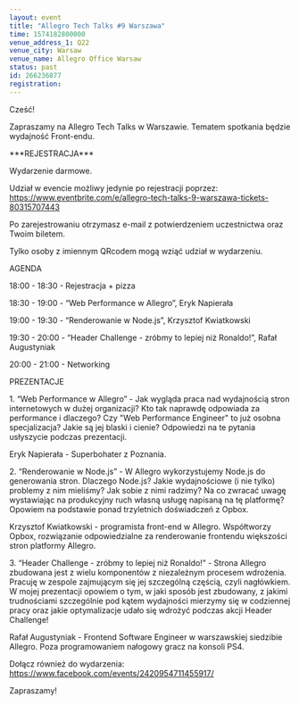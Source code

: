 ```yaml
---
layout: event
title: "Allegro Tech Talks #9 Warszawa"
time: 1574182800000
venue_address_1: Q22
venue_city: Warsaw
venue_name: Allegro Office Warsaw
status: past
id: 266236877
registration: 
---
```


<p>Cześć!</p>
<p>Zapraszamy na Allegro Tech Talks w Warszawie. Tematem spotkania będzie wydajność Front-endu.</p>
<p>***REJESTRACJA***</p>
<p>Wydarzenie darmowe.</p>
<p>Udział w evencie możliwy jedynie po rejestracji poprzez:
  <a href="https://www.eventbrite.com/e/allegro-tech-talks-9-warszawa-tickets-80315707443" class="linkified">https://www.eventbrite.com/e/allegro-tech-talks-9-warszawa-tickets-80315707443</a>
</p>
<p>Po zarejestrowaniu otrzymasz e-mail z potwierdzeniem uczestnictwa oraz Twoim biletem.</p>
<p>Tylko osoby z imiennym QRcodem mogą wziąć udział w wydarzeniu.</p>
<p>AGENDA</p>
<p>18:00 - 18:30 - Rejestracja + pizza</p>
<p>18:30 - 19:00 - “Web Performance w Allegro”, Eryk Napierała</p>
<p>19:00 - 19:30 - “Renderowanie w Node.js”, Krzysztof Kwiatkowski</p>
<p>19:30 - 20:00 - “Header Challenge - zróbmy to lepiej niż Ronaldo!”, Rafał Augustyniak</p>
<p>20:00 - 21:00 - Networking</p>
<p>PREZENTACJE</p>
<p>1. “Web Performance w Allegro” - Jak wygląda praca nad wydajnością stron internetowych w dużej organizacji? Kto tak naprawdę odpowiada za performance i dlaczego? Czy "Web Performance Engineer" to już osobna specjalizacja? Jakie są jej blaski i cienie?
  Odpowiedzi na te pytania usłyszycie podczas prezentacji.</p>
<p>Eryk Napierała - Superbohater z Poznania.</p>
<p>2. “Renderowanie w Node.js” - W Allegro wykorzystujemy Node.js do generowania stron. Dlaczego Node.js? Jakie wydajnościowe (i nie tylko) problemy z nim mieliśmy? Jak sobie z nimi radzimy? Na co zwracać uwagę wystawiając na produkcyjny ruch własną usługę
  napisaną na tę platformę? Opowiem na podstawie ponad trzyletnich doświadczeń z Opbox.</p>
<p>Krzysztof Kwiatkowski - programista front-end w Allegro. Współtworzy Opbox, rozwiązanie odpowiedzialne za renderowanie frontendu większości stron platformy Allegro.</p>
<p>3. “Header Challenge - zróbmy to lepiej niż Ronaldo!” - Strona Allegro zbudowana jest z wielu komponentów z niezależnym procesem wdrożenia. Pracuję w zespole zajmującym się jej szczególną częścią, czyli nagłówkiem. W mojej prezentacji opowiem o tym, w
  jaki sposób jest zbudowany, z jakimi trudnościami szczególnie pod kątem wydajności mierzymy się w codziennej pracy oraz jakie optymalizacje udało się wdrożyć podczas akcji Header Challenge!</p>
<p>Rafał Augustyniak - Frontend Software Engineer w warszawskiej siedzibie Allegro. Poza programowaniem nałogowy gracz na konsoli PS4.</p>
<p>Dołącz również do wydarzenia:
  <br/>
  <a href="https://www.facebook.com/events/2420954711455917/" class="linkified">https://www.facebook.com/events/2420954711455917/</a>
</p>
<p>Zapraszamy!</p>
